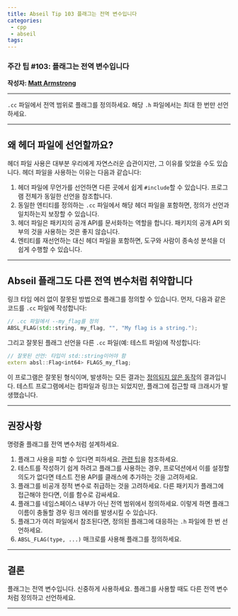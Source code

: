 ```yaml
---
title: Abseil Tip 103 플래그는 전역 변수입니다
categories:
 - cpp
 - abseil
tags:
---
```



### 주간 팁 #103: 플래그는 전역 변수입니다

**작성자: [Matt Armstrong](mailto:marmstrong@google.com)**

---

`.cc` 파일에서 전역 범위로 플래그를 정의하세요. 해당 `.h` 파일에서는 최대 한 번만 선언하세요.

---

## 왜 헤더 파일에 선언할까요?

헤더 파일 사용은 대부분 우리에게 자연스러운 습관이지만, 그 이유를 잊었을 수도 있습니다. 헤더 파일을 사용하는 이유는 다음과 같습니다:

1. 헤더 파일에 무언가를 선언하면 다른 곳에서 쉽게 `#include`할 수 있습니다. 프로그램 전체가 동일한 선언을 참조합니다.
2. 동일한 엔티티를 정의하는 `.cc` 파일에서 해당 헤더 파일을 포함하면, 정의가 선언과 일치하는지 보장할 수 있습니다.
3. 헤더 파일은 패키지의 공개 API를 문서화하는 역할을 합니다. 패키지의 공개 API 외부의 것을 사용하는 것은 좋지 않습니다.
4. 엔티티를 재선언하는 대신 헤더 파일을 포함하면, 도구와 사람이 종속성 분석을 더 쉽게 수행할 수 있습니다.

---

## Abseil 플래그도 다른 전역 변수처럼 취약합니다

링크 타임 에러 없이 잘못된 방법으로 플래그를 정의할 수 있습니다. 먼저, 다음과 같은 코드를 `.cc` 파일에 작성합니다:

```cpp
// .cc 파일에서 --my_flag를 정의
ABSL_FLAG(std::string, my_flag, "", "My flag is a string.");
```

그리고 잘못된 플래그 선언을 다른 `.cc` 파일(예: 테스트 파일)에 작성합니다:

```c++
// 잘못된 선언: 타입이 std::string이어야 함
extern absl::Flag<int64> FLAGS_my_flag;
```

이 프로그램은 잘못된 형식이며, 발생하는 모든 결과는 [정의되지 않은 동작](http://en.cppreference.com/w/cpp/language/ub)의 결과입니다. 테스트 프로그램에서는 컴파일과 링크는 되었지만, 플래그에 접근할 때 크래시가 발생했습니다.

---

## 권장사항

명령줄 플래그를 전역 변수처럼 설계하세요.

1. 플래그 사용을 피할 수 있다면 피하세요. [관련 팁](http://abseil.io/tips/45)을 참조하세요.
2. 테스트를 작성하기 쉽게 하려고 플래그를 사용하는 경우, 프로덕션에서 이를 설정할 의도가 없다면 테스트 전용 API를 클래스에 추가하는 것을 고려하세요.
3. 플래그를 비공개 정적 변수로 취급하는 것을 고려하세요. 다른 패키지가 플래그에 접근해야 한다면, 이를 함수로 감싸세요.
4. 플래그를 네임스페이스 내부가 아닌 전역 범위에서 정의하세요. 이렇게 하면 플래그 이름이 충돌할 경우 링크 에러를 발생시킬 수 있습니다.
5. 플래그가 여러 파일에서 참조된다면, 정의된 플래그에 대응하는 `.h` 파일에 한 번 선언하세요.
6. `ABSL_FLAG(type, ...)` 매크로를 사용해 플래그를 정의하세요.

---

## 결론

플래그는 전역 변수입니다. 신중하게 사용하세요. 플래그를 사용할 때도 다른 전역 변수처럼 정의하고 선언하세요.

---